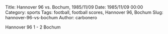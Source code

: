 Title: Hannover 96 vs. Bochum, 1985/11/09
Date: 1985/11/09 00:00
Category: sports
Tags: football, football scores, Hannover 96, Bochum
Slug: hannover-96-vs-bochum
Author: carbonero


Hannover 96 1 - 2 Bochum
